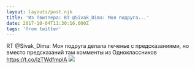 ```yaml
---
layout: layouts/post.njk
title: 'Из Твиттера: RT @Sivak_Dima: Моя подруга...'
date: 2017-10-04T11:30:16.000Z
tags: 'from twitter'
---
```



RT @Sivak_Dima: Моя подруга делала печенье с предсказаниями, но вместо предсказаний там комменты из Одноклассников https://t.co/IzTWdfmplA
  <img src="https://pbs.twimg.com/media/DLKj2_0WAAAlSTX.jpg" />
